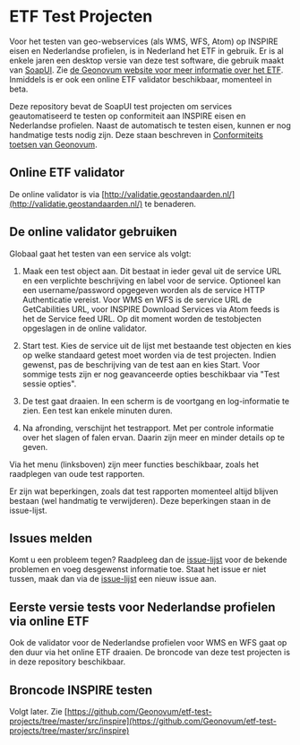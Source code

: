 # ETF Test Projecten
Voor het testen van geo-webservices (als WMS, WFS, Atom) op INSPIRE eisen en Nederlandse profielen, is in Nederland het ETF in gebruik. Er is al enkele jaren een desktop versie van deze test software, die gebruik maakt van [SoapUI](http://www.soapui.org/). Zie [de Geonovum website voor meer informatie over het ETF](http://www.geonovum.nl/validator-inspire-view-en-downloadservices). Inmiddels is er ook een online ETF validator beschikbaar, momenteel in beta.

Deze repository bevat de SoapUI test projecten om services geautomatiseerd te testen op conformiteit aan INSPIRE eisen en Nederlandse profielen. Naast de automatisch te testen eisen, kunnen er nog handmatige tests nodig zijn. Deze staan beschreven in [Conformiteits toetsen van Geonovum](http://www.geonovum.nl/wegwijzer/validatie).

## Online ETF validator
De online validator is via [http://validatie.geostandaarden.nl/](http://validatie.geostandaarden.nl/) te benaderen.

## De online validator gebruiken
Globaal gaat het testen van een service als volgt:

1) Maak een test object aan. Dit bestaat in ieder geval uit de service URL en een verplichte beschrijving en label voor de service. Optioneel kan een username/password opgegeven worden als de service HTTP Authenticatie vereist. Voor WMS en WFS is de service URL de GetCabilities URL, voor INSPIRE Download Services via Atom feeds is het de Service feed URL. Op dit moment worden de testobjecten opgeslagen in de online validator.

2) Start test. Kies de service uit de lijst met bestaande test objecten en kies op welke standaard getest moet worden via de test projecten. Indien gewenst, pas de beschrijving van de test aan en kies Start. Voor sommige tests zijn er nog geavanceerde opties beschikbaar via "Test sessie opties".

3) De test gaat draaien. In een scherm is de voortgang en log-informatie te zien. Een test kan enkele minuten duren. 

4) Na afronding, verschijnt het testrapport. Met per controle informatie over het slagen of falen ervan. Daarin zijn meer en minder details op te geven.

Via het menu (linksboven) zijn meer functies beschikbaar, zoals het raadplegen van oude test rapporten.

Er zijn wat beperkingen, zoals dat test rapporten momenteel altijd blijven bestaan (wel handmatig te verwijderen). Deze beperkingen staan in de issue-lijst.

## Issues melden
Komt u een probleem tegen? Raadpleeg dan de [issue-lijst](https://github.com/Geonovum/etf-test-projects/issues) voor de bekende problemen en voeg desgewenst informatie toe. Staat het issue er niet tussen, maak dan via de [issue-lijst](https://github.com/Geonovum/etf-test-projects/issues) een nieuw issue aan.

## Eerste versie tests voor Nederlandse profielen via online ETF
Ook de validator voor de Nederlandse profielen voor WMS en WFS gaat op den duur via het online ETF draaien. De broncode van deze test projecten is in deze repository beschikbaar.

## Broncode INSPIRE testen
Volgt later. Zie [https://github.com/Geonovum/etf-test-projects/tree/master/src/inspire](https://github.com/Geonovum/etf-test-projects/tree/master/src/inspire)
